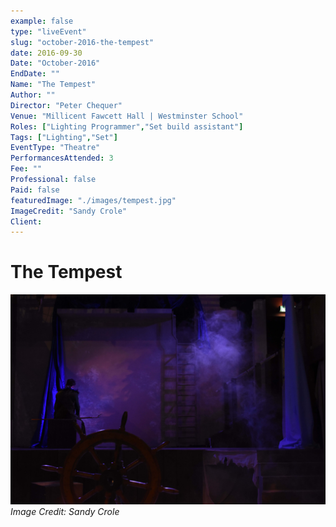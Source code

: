```yaml
---
example: false
type: "liveEvent"
slug: "october-2016-the-tempest"
date: 2016-09-30
Date: "October-2016"
EndDate: ""
Name: "The Tempest"
Author: ""
Director: "Peter Chequer"
Venue: "Millicent Fawcett Hall | Westminster School"
Roles: ["Lighting Programmer","Set build assistant"]
Tags: ["Lighting","Set"]
EventType: "Theatre"
PerformancesAttended: 3
Fee: ""
Professional: false
Paid: false
featuredImage: "./images/tempest.jpg"
ImageCredit: "Sandy Crole"
Client: 
---
```


# The Tempest

![Image by Sandy Crole](./images/tempest.jpg)
*Image Credit: Sandy Crole*

